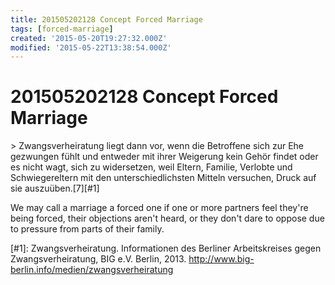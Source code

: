 ```yaml
---
title: 201505202128 Concept Forced Marriage
tags: [forced-marriage]
created: '2015-05-20T19:27:32.000Z'
modified: '2015-05-22T13:38:54.000Z'
---
```


# 201505202128 Concept Forced Marriage

\> Zwangsverheiratung liegt dann vor, wenn die Betroffene sich zur Ehe gezwungen fühlt und entweder mit ihrer Weigerung kein Gehör findet oder es nicht wagt, sich zu widersetzen, weil Eltern, Familie, Verlobte und Schwiegereltern mit den unterschiedlichsten Mitteln versuchen, Druck auf sie auszuüben.\[7\]\[#1\]

We may call a marriage a forced one if one or more partners feel they're being forced, their objections aren't heard, or they don't dare to oppose due to pressure from parts of their family.

\[#1\]: Zwangsverheiratung. Informationen des Berliner Arbeitskreises gegen Zwangsverheiratung, BIG e.V. Berlin, 2013. <http://www.big-berlin.info/medien/zwangsverheiratung>
